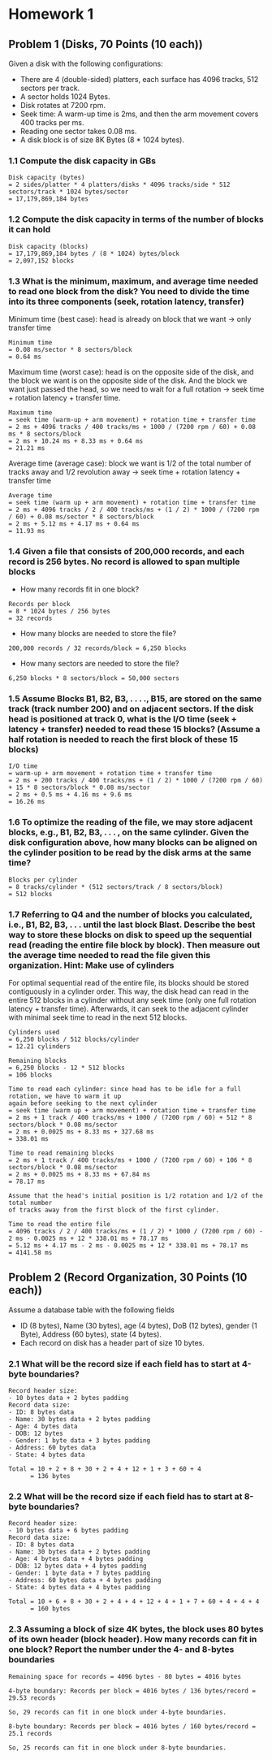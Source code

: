 # Homework 1

## Problem 1 (Disks, 70 Points (10 each))

Given a disk with the following configurations:

- There are 4 (double-sided) platters, each surface has 4096 tracks, 512 sectors
  per track.
- A sector holds 1024 Bytes.
- Disk rotates at 7200 rpm.
- Seek time: A warm-up time is 2ms, and then the arm movement covers 400 tracks
  per ms.
- Reading one sector takes 0.08 ms.
- A disk block is of size 8K Bytes (8 \* 1024 bytes).

### 1.1 Compute the disk capacity in GBs

```pseudocode
Disk capacity (bytes)
= 2 sides/platter * 4 platters/disks * 4096 tracks/side * 512 sectors/track * 1024 bytes/sector
= 17,179,869,184 bytes
```

### 1.2 Compute the disk capacity in terms of the number of blocks it can hold

```pseudocode
Disk capacity (blocks)
= 17,179,869,184 bytes / (8 * 1024) bytes/block
= 2,097,152 blocks
```

### 1.3 What is the minimum, maximum, and average time needed to read one block from the disk? You need to divide the time into its three components (seek, rotation latency, transfer)

Minimum time (best case): head is already on block that we want → only transfer
time

```pseudocode
Minimum time
= 0.08 ms/sector * 8 sectors/block
= 0.64 ms
```

Maximum time (worst case): head is on the opposite side of the disk, and the
block we want is on the opposite side of the disk. And the block we want just
passed the head, so we need to wait for a full rotation → seek time + rotation
latency + transfer time.

```pseudocode
Maximum time
= seek time (warm-up + arm movement) + rotation time + transfer time
= 2 ms + 4096 tracks / 400 tracks/ms + 1000 / (7200 rpm / 60) + 0.08 ms * 8 sectors/block
= 2 ms + 10.24 ms + 8.33 ms + 0.64 ms
= 21.21 ms
```

Average time (average case): block we want is 1/2 of the total number of tracks
away and 1/2 revolution away → seek time + rotation latency + transfer time

```pseudocode
Average time
= seek time (warm up + arm movement) + rotation time + transfer time
= 2 ms + 4096 tracks / 2 / 400 tracks/ms + (1 / 2) * 1000 / (7200 rpm / 60) + 0.08 ms/sector * 8 sectors/block
= 2 ms + 5.12 ms + 4.17 ms + 0.64 ms
= 11.93 ms
```

### 1.4 Given a file that consists of 200,000 records, and each record is 256 bytes. No record is allowed to span multiple blocks

- How many records fit in one block?

```pseudocode
Records per block
= 8 * 1024 bytes / 256 bytes
= 32 records
```

- How many blocks are needed to store the file?

`200,000 records / 32 records/block = 6,250 blocks`

- How many sectors are needed to store the file?

`6,250 blocks * 8 sectors/block = 50,000 sectors`

### 1.5 Assume Blocks B1, B2, B3, . . . ., B15, are stored on the same track (track number 200) and on adjacent sectors. If the disk head is positioned at track 0, what is the I/O time (seek + latency + transfer) needed to read these 15 blocks? (Assume a half rotation is needed to reach the first block of these 15 blocks)

```pseudocode
I/O time
= warm-up + arm movement + rotation time + transfer time
= 2 ms + 200 tracks / 400 tracks/ms + (1 / 2) * 1000 / (7200 rpm / 60) + 15 * 8 sectors/block * 0.08 ms/sector
= 2 ms + 0.5 ms + 4.16 ms + 9.6 ms
= 16.26 ms
```

### 1.6 To optimize the reading of the file, we may store adjacent blocks, e.g., B1, B2, B3, . . . , on the same cylinder. Given the disk configuration above, how many blocks can be aligned on the cylinder position to be read by the disk arms at the same time?

```pseudocode
Blocks per cylinder
= 8 tracks/cylinder * (512 sectors/track / 8 sectors/block)
= 512 blocks
```

### 1.7 Referring to Q4 and the number of blocks you calculated, i.e., B1, B2, B3, . . . until the last block Blast. Describe the best way to store these blocks on disk to speed up the sequential read (reading the entire file block by block). Then measure out the average time needed to read the file given this organization. Hint: Make use of cylinders

For optimal sequential read of the entire file, its blocks should be stored
contiguously in a cylinder order. This way, the disk head can read in the entire
512 blocks in a cylinder without any seek time (only one full rotation latency +
transfer time). Afterwards, it can seek to the adjacent cylinder with minimal
seek time to read in the next 512 blocks.

```pseudocode
Cylinders used
= 6,250 blocks / 512 blocks/cylinder
= 12.21 cylinders

Remaining blocks
= 6,250 blocks - 12 * 512 blocks
= 106 blocks

Time to read each cylinder: since head has to be idle for a full rotation, we have to warm it up
again before seeking to the next cylinder
= seek time (warm up + arm movement) + rotation time + transfer time
= 2 ms + 1 track / 400 tracks/ms + 1000 / (7200 rpm / 60) + 512 * 8 sectors/block * 0.08 ms/sector
= 2 ms + 0.0025 ms + 8.33 ms + 327.68 ms
= 338.01 ms

Time to read remaining blocks
= 2 ms + 1 track / 400 tracks/ms + 1000 / (7200 rpm / 60) + 106 * 8 sectors/block * 0.08 ms/sector
= 2 ms + 0.0025 ms + 8.33 ms + 67.84 ms
= 78.17 ms

Assume that the head's initial position is 1/2 rotation and 1/2 of the total number
of tracks away from the first block of the first cylinder.

Time to read the entire file
= 4096 tracks / 2 / 400 tracks/ms + (1 / 2) * 1000 / (7200 rpm / 60) - 2 ms - 0.0025 ms + 12 * 338.01 ms + 78.17 ms
= 5.12 ms + 4.17 ms - 2 ms - 0.0025 ms + 12 * 338.01 ms + 78.17 ms
= 4141.58 ms
```

## Problem 2 (Record Organization, 30 Points (10 each))

Assume a database table with the following fields

- ID (8 bytes), Name (30 bytes), age (4 bytes), DoB (12 bytes), gender (1 Byte),
  Address (60 bytes), state (4 bytes).
- Each record on disk has a header part of size 10 bytes.

### 2.1 What will be the record size if each field has to start at 4-byte boundaries?

```pseudocode
Record header size:
- 10 bytes data + 2 bytes padding
Record data size:
- ID: 8 bytes data
- Name: 30 bytes data + 2 bytes padding
- Age: 4 bytes data
- DOB: 12 bytes
- Gender: 1 byte data + 3 bytes padding
- Address: 60 bytes data
- State: 4 bytes data

Total = 10 + 2 + 8 + 30 + 2 + 4 + 12 + 1 + 3 + 60 + 4
      = 136 bytes
```

### 2.2 What will be the record size if each field has to start at 8-byte boundaries?

```pseudocode
Record header size:
- 10 bytes data + 6 bytes padding
Record data size:
- ID: 8 bytes data
- Name: 30 bytes data + 2 bytes padding
- Age: 4 bytes data + 4 bytes padding
- DOB: 12 bytes data + 4 bytes padding
- Gender: 1 byte data + 7 bytes padding
- Address: 60 bytes data + 4 bytes padding
- State: 4 bytes data + 4 bytes padding

Total = 10 + 6 + 8 + 30 + 2 + 4 + 4 + 12 + 4 + 1 + 7 + 60 + 4 + 4 + 4
      = 160 bytes
```

### 2.3 Assuming a block of size 4K bytes, the block uses 80 bytes of its own header (block header). How many records can fit in one block? Report the number under the 4- and 8-bytes boundaries

```pseudocode
Remaining space for records = 4096 bytes - 80 bytes = 4016 bytes

4-byte boundary: Records per block = 4016 bytes / 136 bytes/record = 29.53 records

So, 29 records can fit in one block under 4-byte boundaries.

8-byte boundary: Records per block = 4016 bytes / 160 bytes/record = 25.1 records

So, 25 records can fit in one block under 8-byte boundaries.
```
